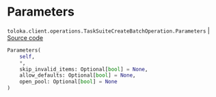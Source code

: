 # Parameters
`toloka.client.operations.TaskSuiteCreateBatchOperation.Parameters` | [Source code](https://github.com/Toloka/toloka-kit/blob/v1.1.3/src/client/operations.py#L315)

```python
Parameters(
    self,
    *,
    skip_invalid_items: Optional[bool] = None,
    allow_defaults: Optional[bool] = None,
    open_pool: Optional[bool] = None
)
```

